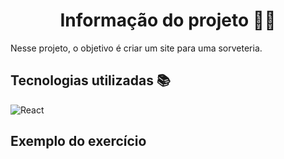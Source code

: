 ## <h1 align="center"> Informação do projeto 🧑‍💻 </h1>
Nesse projeto, o objetivo é criar um site para uma sorveteria.
## Tecnologias utilizadas 📚
![React](https://img.shields.io/badge/React-000?style=for-the-badge&logo=react&logoColor=61DAFB)

## Exemplo do exercício
 <p align="center">
    <img src="">
 </p>